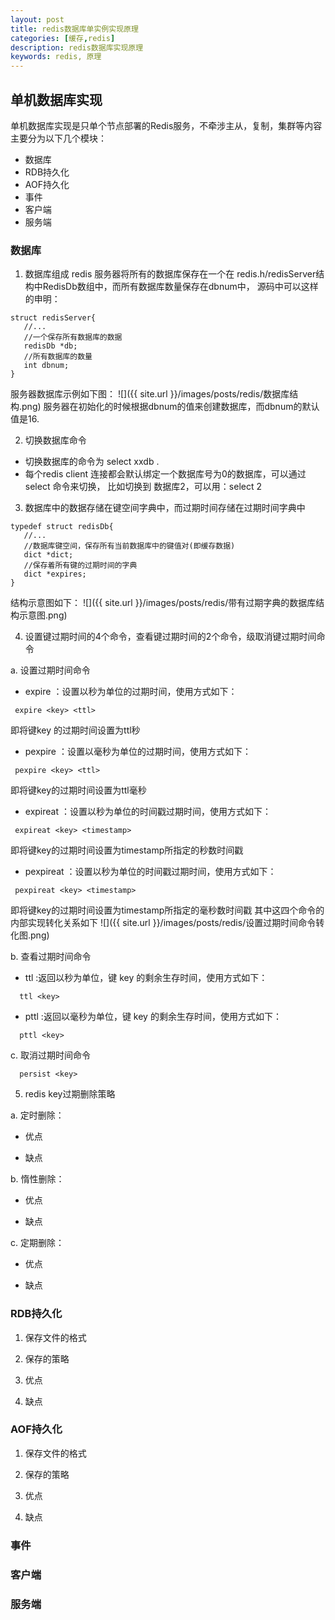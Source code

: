 ```yaml
---
layout: post
title: redis数据库单实例实现原理
categories: [缓存,redis]
description: redis数据库实现原理
keywords: redis, 原理
---
```


## 单机数据库实现
 单机数据库实现是只单个节点部署的Redis服务，不牵涉主从，复制，集群等内容
 主要分为以下几个模块：
 + 数据库
 + RDB持久化
 + AOF持久化
 + 事件
 + 客户端
 + 服务端

### 数据库
 1. 数据库组成
 redis 服务器将所有的数据库保存在一个在 redis.h/redisServer结构中RedisDb数组中，而所有数据库数量保存在dbnum中，
 源码中可以这样的申明：
 ```
 struct redisServer{
    //...
    //一个保存所有数据库的数据
    redisDb *db;
    //所有数据库的数量
    int dbnum;
 }
 ```
服务器数据库示例如下图：
![]({{ site.url }}/images/posts/redis/数据库结构.png)
服务器在初始化的时候根据dbnum的值来创建数据库，而dbnum的默认值是16.

 2. 切换数据库命令
 + 切换数据库的命令为 select  xxdb .
 + 每个redis client 连接都会默认绑定一个数据库号为0的数据库，可以通过select 命令来切换，
 比如切换到 数据库2，可以用：select 2

 3. 数据库中的数据存储在键空间字典中，而过期时间存储在过期时间字典中
 ```
 typedef struct redisDb{
    //...
    //数据库键空间，保存所有当前数据库中的键值对(即缓存数据)
    dict *dict;
    //保存着所有键的过期时间的字典
    dict *expires;
 }
 ```
结构示意图如下：
![]({{ site.url }}/images/posts/redis/带有过期字典的数据库结构示意图.png)

 4. 设置键过期时间的4个命令，查看键过期时间的2个命令，级取消键过期时间命令

 a. 设置过期时间命令

 + expire ：设置以秒为单位的过期时间，使用方式如下：
  ```
   expire <key> <ttl>
  ```
 即将键key 的过期时间设置为ttl秒

 + pexpire ：设置以毫秒为单位的过期时间，使用方式如下：
  ```
   pexpire <key> <ttl>
  ```
 即将键key的过期时间设置为ttl毫秒

 + expireat ：设置以秒为单位的时间戳过期时间，使用方式如下：
  ```
   expireat <key> <timestamp>
  ```
 即将键key的过期时间设置为timestamp所指定的秒数时间戳

 + pexpireat ：设置以秒为单位的时间戳过期时间，使用方式如下：
  ```
   pexpireat <key> <timestamp>
  ```
 即将键key的过期时间设置为timestamp所指定的毫秒数时间戳
 其中这四个命令的内部实现转化关系如下
 ![]({{ site.url }}/images/posts/redis/设置过期时间命令转化图.png)

 b. 查看过期时间命令
 +  ttl :返回以秒为单位，键 key 的剩余生存时间，使用方式如下：
 ```
   ttl <key>
 ```
 + pttl :返回以毫秒为单位，键 key 的剩余生存时间，使用方式如下：
 ```
   pttl <key>
 ```

 c. 取消过期时间命令
 ```
   persist <key>
 ```

 5. redis key过期删除策略

 a. 定时删除：

 + 优点

 + 缺点

 b. 惰性删除：
 + 优点

 + 缺点

 c. 定期删除：
 + 优点

 + 缺点

### RDB持久化

 1. 保存文件的格式


 2. 保存的策略

 3. 优点

 4. 缺点


### AOF持久化

 1. 保存文件的格式


 2. 保存的策略

 3. 优点

 4. 缺点

### 事件



### 客户端




### 服务端
